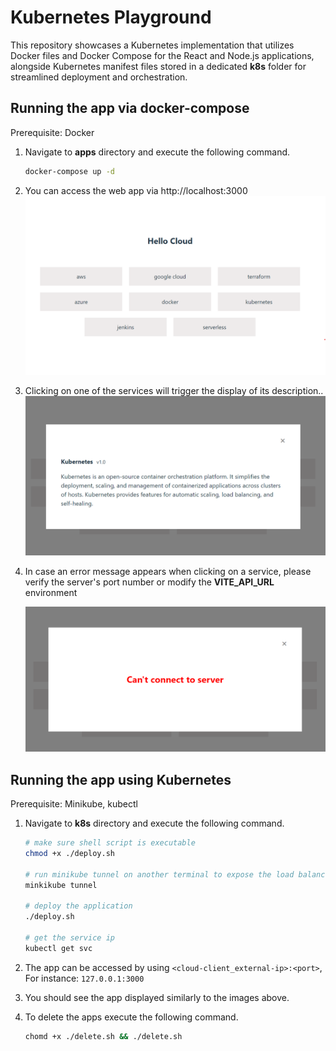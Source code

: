 # Kubernetes Playground

This repository showcases a Kubernetes implementation that utilizes Docker files and Docker Compose for the React and Node.js applications, alongside Kubernetes manifest files stored in a dedicated **k8s** folder for streamlined deployment and orchestration.

## Running the app via docker-compose

Prerequisite: Docker

1. Navigate to **apps** directory and execute the following command.
   ```bash
   docker-compose up -d
   ```
1. You can access the web app via http://localhost:3000
   <img src="./apps/client/public/images/app.png" width="500">
1. Clicking on one of the services will trigger the display of its description..
   <img src="./apps/client/public/images/app_desc.png" width="500">
1. In case an error message appears when clicking on a service, please verify the server's port number or modify the **VITE_API_URL** environment

   <img src="./apps/client/public/images/error.png" width="500">

## Running the app using Kubernetes

Prerequisite: Minikube, kubectl

1. Navigate to **k8s** directory and execute the following command.

   ```bash
   # make sure shell script is executable
   chmod +x ./deploy.sh

   # run minikube tunnel on another terminal to expose the load balancer external ip
   minkikube tunnel

   # deploy the application
   ./deploy.sh

   # get the service ip
   kubectl get svc
   ```

1. The app can be accessed by using `<cloud-client_external-ip>:<port>`, For instance: `127.0.0.1:3000`
1. You should see the app displayed similarly to the images above.
1. To delete the apps execute the following command.

   ```bash
   chomd +x ./delete.sh && ./delete.sh
   ```
